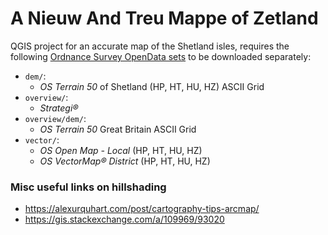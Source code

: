 # A Nieuw And Treu Mappe of Zetland

QGIS project for an accurate map of the Shetland isles, requires the following [Ordnance Survey OpenData sets](https://www.ordnancesurvey.co.uk/opendatadownload/products.html) to be downloaded separately:

* `dem/`:
  * *OS Terrain 50* of Shetland (HP, HT, HU, HZ) ASCII Grid
* `overview/`:
  * *Strategi®*
* `overview/dem/`:
  * *OS Terrain 50* Great Britain ASCII Grid
* `vector/`:
  * *OS Open Map - Local* (HP, HT, HU, HZ)
  * *OS VectorMap® District* (HP, HT, HU, HZ)

### Misc useful links on hillshading

* https://alexurquhart.com/post/cartography-tips-arcmap/
* https://gis.stackexchange.com/a/109969/93020
